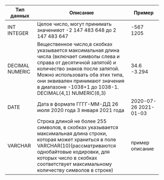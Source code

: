 |Тип данных       |Описание    |Пример    |
|-----------------|------------|----------|
|INT INTEGER      |Целое число, могут принимать значенияот -2 147 483 648 до 2 147 483 647|-567 1205|
|DECIMAL NUMERIC  |Вещественное число,в скобках указывается максимальная длина числа (включает символы слева и справа от десятичной запятой) и количество знаков после запятой. Можно использовать оба этих типа, они эквивален принимают значения в диапазоне -1038+1 до 1038-1. DECIMAL(4,1) NUMERIC(6,3)| 34.6 -3.294|
|DATE             |Дата в формате ГГГГ-ММ-ДД 26 июля 2020 года 3 января 2021 года| 2020-07-26 2021-01-03|
|VARCHAR          |Строка длиной не более 255 символов, в скобках указывается максимальная длина строки, которая может храниться в поле VARCHAR(10)(рассматриваются однобайтовые кодировки, для которых число в скобках соответствует максимальному количеству символов в строке)|пример описание|
